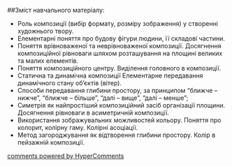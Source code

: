 <div id="hypercomments_widget" class="js-hypercomments-widget invisible"></div>

##Зміст навчального матеріалу:

* Роль композиції (вибір формату, розміру зображення) у створенні художнього твору.
* Елементарні поняття про будову фігури людини, її складові частини.
* Поняття  врівноваженої та неврівноваженої композиції. Досягнення композиційної рівноваги шляхом  розташування на площині великих та малих елементів.
* Поняття композиційного центру. Виділення головного в композиції.
* Статична та динамічна композиції Елементарне передавання динамічного стану об’єктів (вітер).
* Способи передавання глибини простору, за принципом “ближче – нижче”, “ближче – більше”, “далі – вище”, “далі – менше”;
* Симетрія як найпростіший  композиційний засіб організації площини. Досягнення рівноваги в асиметричній композиції.
* Використання зображувальних можливостей кольору. Поняття про колорит, колірну гаму. Колірні асоціації.
* Метод загороджування як відтворення глибини простору. Колір в пейзажній композиції.




<div class="js-hypercomments-container">
    <a href="http://hypercomments.com" class="hc-link" title="comments widget">comments powered by HyperComments</a>
</div>